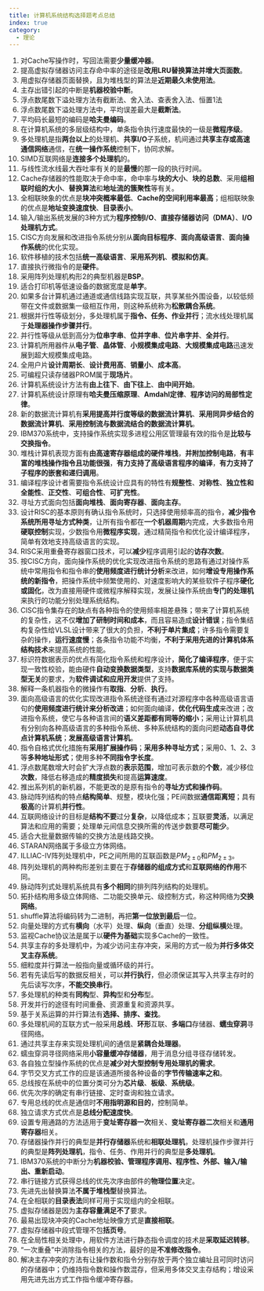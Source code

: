 ```yaml
---
title: 计算机系统结构选择题考点总结
index: true
category:
  - 理论
---
```


1. 对Cache写操作时，写回法需要**少量缓冲器**。
2. 提高虚拟存储器访问主存命中率的途径是**改用LRU替换算法并增大页面数**。
3. 用虚拟存储器页面替换，且为堆栈型的算法是**近期最久未使用法**。
4. 主存出错引起的中断是**机器校验中断**。
5. 浮点数尾数下溢处理方法有截断法、舍入法、查表舍入法、恒置1法
6. 浮点数尾数下溢处理方法中，平均误差最大是**截断法**。
7. 平均码长最短的编码是**哈夫曼编码**。
8. 在计算机系统的多层级结构中，单条指令执行速度最快的一级是**微程序级**。
9. 多处理机是指**两台以上**的处理机、**共享I/O**子系统，机间通过**共享主存或高速通信网络**通信，在**统一操作系统**控制下，协同求解。
10. SIMD互联网络是**连接多个处理机**的。
11. 与线性流水线最大吞吐率有关的是**最慢**的那一段的执行时间。
12. Cache存储器的性能取决于命中率，命中率与**块的大小**、**块的总数**、采用**组相联时组的大小**、**替换算法**和**地址流的簇聚性**等有关。
13. 全相联映象的优点是**块冲突概率最低**、**Cache的空间利用率最高**；组相联映象的优点是**地址变换速度快**、**目录表小**。
14. 输入/输出系统发展的3种方式为**程序控制I/O**、**直接存储器访问（DMA）**、**I/O处理机方式**。
15. CISC方向发展和改进指令系统分别从**面向目标程序**、**面向高级语言**、**面向操作系统**的优化实现。
16. 软件移植的技术包括**统一高级语言**、**采用系列机**、**模拟和仿真**。
17. 直接执行微指令的是**硬件**。
18. 采用阵列处理机构形2的典型机器是**BSP**。
19. 适合打印机等低速设备的数据宽度是**单字**。
20. 如果多台计算机通过通道或通信线路实现互联，共享某些外围设备，以较低频带在文件或数据集一级相互作用，则这种系统称为**松散耦合系统**。
21. 根据并行性等级划分，多处理机属于**指令、任务、作业并行**；流水线处理机属于**处理器操作步骤并行**。
22. 并行性等级从低到高分为**位串字串**、**位并字串**、**位片串字并**、**全并行**。
23. 计算机所用器件从**电子管**、**晶体管**、**小规模集成电路**、**大规模集成电路**迅速发展到超大规模集成电路。
24. 全用户片**设计周期长**、**设计费用高**、**销量小**、**成本高**。
25. 可编程只读存储器PROM属于**现场片**。
26. 计算机系统设计方法有**由上往下**、**由下往上**、**由中间开始**。
27. 计算机系统设计原理有**哈夫曼压缩原理**、**Amdahl定律**、**程序访问的局部性定律**。
28. 新的数据流计算机有**采用提高并行度等级的数据流计算机**、**采用同异步结合的数据流计算机**、**采用控制流与数据流结合的数据流计算机**。
29. IBM370系统中，支持操作系统实现多进程公用区管理最有效的指令是**比较与交换指令**。
30. 堆栈计算机表现方面有**由高速寄存器组成的硬件堆栈**，**并附加控制电路**，**有丰富的堆栈操作指令且功能很强**，**有力支持了高级语言程序的编译**，**有力支持了子程序的嵌套和递归调用**。
31. 编译程序设计者需要指令系统设计应具有的特性有**规整性**、**对称性**、**独立性和全能性**、**正交性**、**可组合性**、**可扩充性**。
32. 寻址方式面向包括**面向堆栈**、**面向寄存器**、**面向主存**。
33. 设计RISC的基本原则有确认指令系统时，只选择使用频率高的指令，**减少指令系统所用寻址方式种类**，让所有指令都在**一个机器周期**内完成，大多数指令用**硬联控制**实现，少数指令用**微程序实现**，通过精简指令和优化设计编译程序，简单有效地支持高级语言的实现。
34. RISC采用重叠寄存器窗口技术，可以**减少**程序调用引起的**访存次数**。
35. 按CISC方向，面向操作系统的优化实现改进指令系统的思路有通过对操作系统中常用指令和指令串的**使用频度进行统计分析**来改进，如何**增设专用操作系统的新指令**，把操作系统中频繁使用的、对速度影响大的某些软件子程序**硬化或固化**，改为直接用硬件或微程序解释实现，发展让操作系统由**专门的处理机**来执行的功能分别处理系统结构。
36. CISC指令集存在的缺点有各种指令的使用频率相差悬殊；带来了计算机系统的复杂性，这不仅**增加了研制时间和成本**，而且容易造成**设计错误**；指令集结构复杂性给VLSL设计带来了很大的负担，**不利于单片集成**；许多指令需要复杂的操作，**运行速度慢**；各条指令功能不均衡，**不利于采用先进的计算机体系结构技术**来提高系统的性能。
37. 标识符数据表示的优点有简化指令系统和程序设计，**简化了编译程序**，便于实现一致性校验，能由硬件**自动变换数据类型**，支持**数据库系统的实现与数据类型无关**的要求，为**软件调试和应用开发**提供了支持。
38. 解释一条机器指令的微操作有**取指**、**分析**、**执行**。
39. 面向高级语言的优化实现改进指令系统途径有通过对源程序中各种高级语言语句的**使用频度进行统计来分析改进**；如何面向编译，**优化代码生成**来改进；改进指令系统，使它与各种语言间的**语义差距都有同等的缩小**；采用让计算机具有分别向各种高级语言的多种指令系统、多种系统结构的面向问题**动态自寻优点计算机系统**；**发展高级语言计算机**。
40. 指令自格式优化措施有**采用扩展操作码**；**采用多种寻址方式**；采用0、1、2、3等**多种地址形式**；使用多种**不同指令字长度**。
41. 浮点数尾数增大时会扩大浮点数的**表示范围**，增加可表示数的**个数**，减少移位**次数**，降低右移造成的**精度损失**和提高**运算速度**。
42. 推出系列机的新机器，不能更改的是原有指令的**寻址方式和操作码**。
41. 脉动阵列结构的特点**结构简单**、规整，模块化强；PE间数据**通信距离短**；具有**极高**的计算机**并行性**。
42. 互联网络设计的目标是**结构不要**过分**复杂**，以降低成本；互联要**灵活**，以满足算法和应用的需要；处理单元间信息交换所需的传送步数要**尽可能少**。
43. 适合大批量数据传输的交换方法是线路交换。
44. STARAN网络属于多级立方体网络。
45. ILLIAC-IV阵列处理机中，PE之间所用的互联函数是$PM_{2±0}$和$PM_{2±3}$。
46. 阵列处理机的两种构形差别主要在于**存储器的组成方式**和**互联网络的作用**不同。
47. 脉动阵列式处理机系统具有**多个相同**的排列阵列结构的处理机。
48. 拓扑结构用多级立体网络、二功能交换单元、级控制方式，称这种网络为**交换网络**。
49. shuffle算法将编码转为二进制，再把**第一位放到最后**一位。
50. 向量处理的方式有**横向**（水平）处理、**纵向**（垂直）处理、**分组纵横**处理。
51. 监视Cache协议法是属于以**硬件为基础**实现多Cache的一致性。
52. 共享主存的多处理机中，为减少访问主存冲突，采用的方式一般为**并行多体交叉主存系统**。
53. 细粒度并行算法一般指向量或循环级的并行。
54. 若有先读后写的数据反相关，可以**并行执行**，但必须保证其写入共享主存时的先后读写次序，**不能交换串行**。
55. 多处理机的种类有**同构**型、**异构**型和**分布**型。
56. 开发并行的途径有时间重叠、资源重复和资源共享。
57. 基于关系运算的并行算法有**选择、排序、查找**。
58. 多处理机间的互联方式一般采用**总线**、**环形**互联、**多端口**存储器、**蠕虫穿洞**寻径网络。
59. 通过共享主存来实现处理机间的通信是**紧耦合处理器**。
60. 蠕虫穿洞寻径网络采用**小容量缓冲存储器**，用于消息分组寻径存储转发。
61. 各自独立型操作系统的优点是**减少对大型控制专用处理机的需求**。
62. 字节交叉方式工作的应是该通道所接各种设备的**字节传输速率之和**。
63. 总线按在系统中的位置分类可分为**芯片级**、**板级**、**系统级**。
64. 优先次序的确定有串行链接、定时查询和独立请求。
65. 专用总线的优点是通信时**不用指明源和目的**，控制简单。
66. 独立请求方式优点是**总线分配速度快**。
67. 设置专用通路的方法适用于**变址寄存器一次**相关、**变址寄存器二次**相关和**通用寄存器**相关。
68. 存储器操作并行的典型是**并行存储器**系统和**相联处理机**，处理机操作步骤并行的典型是**阵列处理机**，指令、任务、作用并行的典型是**多处理机**。
69. IBM370系统的中断分为**机器校验、管理程序调用、程序性、外部、输入/输出、重新启动**。
70. 串行链接方式获得总线的优先次序由部件的**物理位置**决定。
71. 先进先出替换算法**不属于堆栈型**替换算法。
72. 在全相联的**目录表法**同样可用于实现组内的全相联。
73. 虚拟存储器是因为**主存容量满足不了**要求。
74. 最易出现块冲突的Cache地址映像方式是**直接相联**。
75. 虚拟存储器中段式管理不包**括页号**。
76. 在全局性相关处理中，用软件方法进行静态指令调度的技术是**采取延迟转移**。
77. “一次重叠”中消除指令相关的方法，最好的是**不准修改指令**。
78. 解决主存冲突的方法有让操作数和指令分别存放于两个独立编址且可同时访问的存储器中；仍维持指令数和操作数混存，但采用多体交叉主存结构；增设采用先进先出方式工作指令缓冲寄存器。